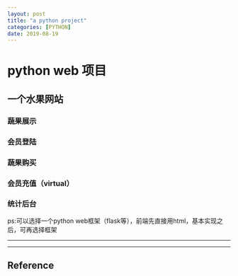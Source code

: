 ```yaml
---
layout: post
title: "a python project"
categories: [PYTHON]
date: 2019-08-19
---
```


# python web 项目 

## 一个水果网站
### 蔬果展示
### 会员登陆
### 蔬果购买
### 会员充值（virtual）
### 统计后台


ps:可以选择一个python web框架（flask等），前端先直接用html，基本实现之后，可再选择框架























---


---
<h2>Reference</h2>
